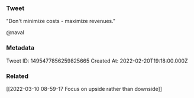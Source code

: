 ### Tweet
"Don't minimize costs - maximize revenues."

@naval

### Metadata
Tweet ID: 1495477856259825665
Created At: 2022-02-20T19:18:00.000Z

### Related
[[2022-03-10 08-59-17 Focus on upside rather than downside]]

